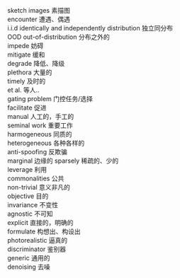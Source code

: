 sketch images 素描图  
encounter 遭遇、偶遇  
i.i.d identically and independently distribution 独立同分布  
OOD out-of-distribution 分布之外的  
impede 妨碍  
mitigate 缓和  
degrade 降低、降级  
plethora 大量的  
timely 及时的  
et al. 等人..  
gating problem 门控任务/选择  
facilitate 促进  
manual 人工的，手工的  
seminal work 重要工作  
harmogeneous 同质的  
heterogeneous 各种各样的  
anti-spoofing 反欺骗  
marginal 边缘的
sparsely 稀疏的、少的  
leverage 利用  
commonalities 公共  
non-trivial 意义非凡的  
objective 目的  
invariance 不变性  
agnostic 不可知  
explicit 直接的，明确的  
formulate 构想出、构设出  
photorealistic 逼真的  
discriminator 鉴别器  
generic 通用的  
denoising 去噪  

